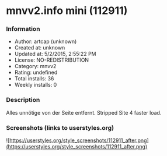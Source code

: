 # mnvv2.info mini (112911)

### Information
- Author: artcap (unknown)
- Created at: unknown
- Updated at: 5/2/2015, 2:55:22 PM
- License: NO-REDISTRIBUTION
- Category: mnvv2
- Rating: undefined
- Total installs: 36
- Weekly installs: 0


### Description
Alles unnötige von der Seite entfernt.
Stripped Site 4 faster load.


### Screenshots (links to userstyles.org)
![https://userstyles.org/style_screenshots/112911_after.png](https://userstyles.org/style_screenshots/112911_after.png)


